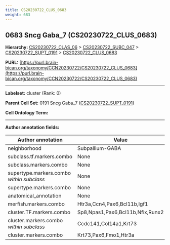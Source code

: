 ```yaml
---
title: CS20230722_CLUS_0683
weight: 683
---
```

## 0683 Sncg Gaba_7 (CS20230722_CLUS_0683)
<b>Hierarchy: </b>
[CS20230722_CLAS_06](../CS20230722_CLAS_06) >
[CS20230722_SUBC_047](../CS20230722_SUBC_047) >
[CS20230722_SUPT_0191](../CS20230722_SUPT_0191) >
[CS20230722_CLUS_0683](../CS20230722_CLUS_0683)

**PURL:** [https://purl.brain-bican.org/taxonomy/CCN20230722/CS20230722_CLUS_0683](https://purl.brain-bican.org/taxonomy/CCN20230722/CS20230722_CLUS_0683)

---


**Labelset:** cluster (Rank: 0)

**Parent Cell Set:** 0191 Sncg Gaba_7 ([CS20230722_SUPT_0191](../CS20230722_SUPT_0191))



**Cell Ontology Term:** 

[MARKER GENES.]: #


---

[TRANSFERRED ANNOTATIONS.]: #


[AUTHOR ANNOTATION FIELDS.]: #


**Author annotation fields:**

| Author annotation | Value |
|-------------------|-------|
|neighborhood|Subpallium-GABA|
|subclass.tf.markers.combo|None|
|subclass.markers.combo|None|
|supertype.markers.combo _within subclass_|None|
|supertype.markers.combo|None|
|anatomical_annotation|None|
|merfish.markers.combo|Htr3a,Ccn4,Pax6,Bcl11b,Igf1|
|cluster.TF.markers.combo|Sp8,Npas1,Pax6,Bcl11b,Nfix,Runx2|
|cluster.markers.combo _within subclass_|Ccdc141,Col14a1,Krt73|
|cluster.markers.combo|Krt73,Pax6,Fmo1,Htr3a|
